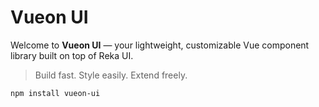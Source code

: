 # Vueon UI

Welcome to **Vueon UI** — your lightweight, customizable Vue component library built on top of Reka UI.

> Build fast. Style easily. Extend freely.

```bash
npm install vueon-ui
